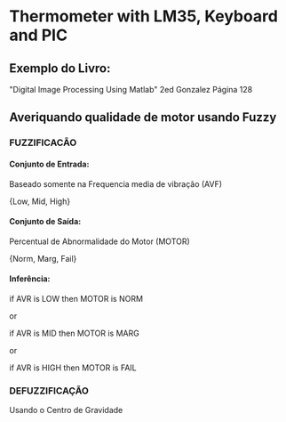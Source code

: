 # Thermometer with LM35, Keyboard and PIC

## Exemplo do Livro:
"Digital Image Processing Using Matlab" 2ed Gonzalez
Página 128

## Averiquando qualidade de motor usando Fuzzy

### FUZZIFICACÃO
#### Conjunto de Entrada:
   Baseado somente na Frequencia media de vibração (AVF)
   
   {Low, Mid, High}
#### Conjunto de Saída:
   Percentual de Abnormalidade do Motor (MOTOR)

   {Norm, Marg, Fail}
#### Inferência:
   if AVR is LOW then MOTOR is NORM

   or

   if AVR is MID then MOTOR is MARG

   or

   if AVR is HIGH then MOTOR is FAIL

### DEFUZZIFICAÇÃO
   Usando o Centro de Gravidade
